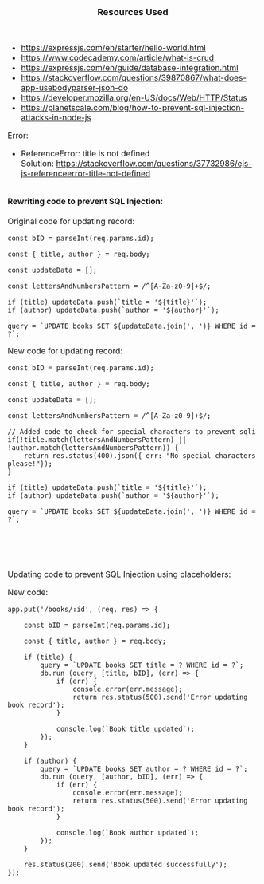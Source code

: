 <font size = '4'>
<p align = "center">
<b>
Resources Used 
</b>
</p>
</font>

<br>
<font size = '3'>

- https://expressjs.com/en/starter/hello-world.html
- https://www.codecademy.com/article/what-is-crud
- https://expressjs.com/en/guide/database-integration.html
- https://stackoverflow.com/questions/39870867/what-does-app-usebodyparser-json-do
- https://developer.mozilla.org/en-US/docs/Web/HTTP/Status
- https://planetscale.com/blog/how-to-prevent-sql-injection-attacks-in-node-js

Error:<br>
- ReferenceError: title is not defined<br>
Solution: https://stackoverflow.com/questions/37732986/ejs-js-referenceerror-title-not-defined<br><br>

<b>Rewriting code to prevent SQL Injection:</b><br>
<br>
Original code for updating record:

    const bID = parseInt(req.params.id);

    const { title, author } = req.body;

    const updateData = [];

    const lettersAndNumbersPattern = /^[A-Za-z0-9]+$/;

    if (title) updateData.push(`title = '${title}'`);
    if (author) updateData.push(`author = '${author}'`);

    query = `UPDATE books SET ${updateData.join(', ')} WHERE id = ?`;

New code for updating record:

    const bID = parseInt(req.params.id);

    const { title, author } = req.body;

    const updateData = [];

    const lettersAndNumbersPattern = /^[A-Za-z0-9]+$/;

    // Added code to check for special characters to prevent sqli
    if(!title.match(lettersAndNumbersPattern) || !author.match(lettersAndNumbersPattern)) {
        return res.status(400).json({ err: "No special characters please!"});
    }

    if (title) updateData.push(`title = '${title}'`);
    if (author) updateData.push(`author = '${author}'`);

    query = `UPDATE books SET ${updateData.join(', ')} WHERE id = ?`;

<br><br><br>

Updating code to prevent SQL Injection using placeholders:

New code:

    app.put('/books/:id', (req, res) => {

        const bID = parseInt(req.params.id);

        const { title, author } = req.body;

        if (title) {
            query = `UPDATE books SET title = ? WHERE id = ?`;
            db.run (query, [title, bID], (err) => {
                if (err) {
                    console.error(err.message);
                    return res.status(500).send('Error updating book record');
                }
    
                console.log(`Book title updated`);
            });
        }

        if (author) {
            query = `UPDATE books SET author = ? WHERE id = ?`;
            db.run (query, [author, bID], (err) => {
                if (err) {
                    console.error(err.message);
                    return res.status(500).send('Error updating book record');
                }
    
                console.log(`Book author updated`);
            }); 
        }

        res.status(200).send('Book updated successfully');
    });

</font>